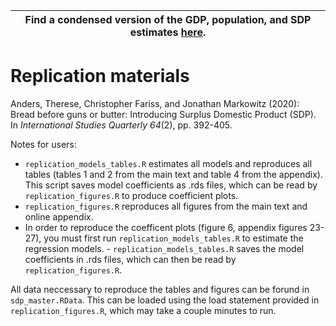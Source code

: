 | Find a condensed version of the GDP, population, and SDP estimates [here](https://github.com/thereseanders/gdppc_pop_gdp). |
| --- |

# Replication materials

Anders, Therese, Christopher Fariss, and Jonathan Markowitz (2020): Bread before guns or butter: Introducing Surplus Domestic Product (SDP). In *International Studies Quarterly 64*(2), pp. 392-405.

Notes for users: 

- `replication_models_tables.R` estimates all models and reproduces all tables (tables 1 and 2 from the main text and table 4 from the appendix). This script saves model coefficients as .rds files, which can be read by `replication_figures.R` to produce coefficient plots.
- `replication_figures.R` reproduces all figures from the main text and online appendix.
- In order to reproduce the coefficent plots (figure 6, appendix figures 23-27), you must first run `replication_models_tables.R` to estimate the regression models. - `replication_models_tables.R` saves the model coefficients in .rds files, which can then be read by `replication_figures.R`.

All data neccessary to reproduce the tables and figures can be forund in `sdp_master.RData`. This can be loaded using the load statement provided in `replication_figures.R`, which may take a couple minutes to run.
